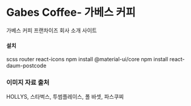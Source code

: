 # Gabes Coffee- 가베스 커피

가베스 커피 프랜차이즈 회사 소개 사이트






#### 설치
scss
router
react-icons
npm install @material-ui/core
npm install react-daum-postcode

### 이미지 자료 출처
HOLLYS, 스타벅스, 투썸플레이스, 폴 바셋, 파스쿠찌